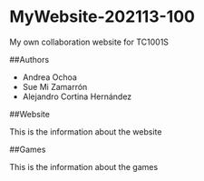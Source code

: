 # MyWebsite-202113-100
My own collaboration website for TC1001S

##Authors
- Andrea Ochoa
- Sue Mi Zamarrón
- Alejandro Cortina Hernández

##Website

This is the information about the website

##Games

This is the information about the games
